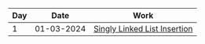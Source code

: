 <!DOCTYPE html>
<html lang="en">
<head>
<meta charset="UTF-8">
<meta name="viewport" content="width=device-width, initial-scale=1.0">
</head>
<body>

<table>
  <thead>
    <tr>
      <th>Day</th>
      <th>Date</th>
      <th>Work</th>
    </tr>
  </thead>
  <tbody>
    <tr>
      <td>1</td>
      <td>01-03-2024</td>
      <td><a href="https://github.com/jatinn27/DSA_rev/blob/main/1-03-24/linklistbasic.cpp">Singly Linked List Insertion</a></td>
    </tr>
  </tbody>
</table>

</body>
</html>
